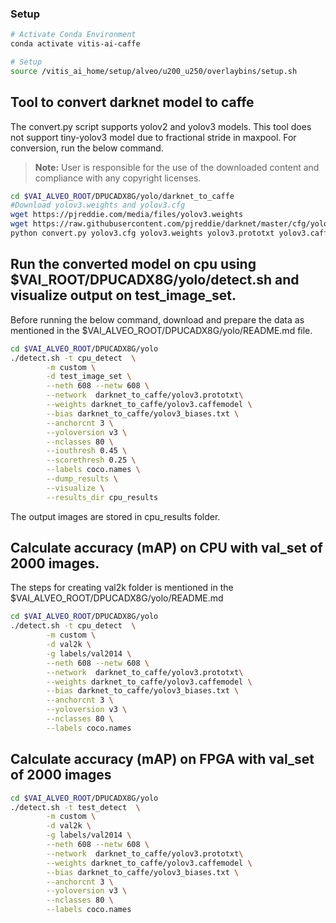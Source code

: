 ### Setup
```sh
# Activate Conda Environment
conda activate vitis-ai-caffe
```
```sh
# Setup
source /vitis_ai_home/setup/alveo/u200_u250/overlaybins/setup.sh
```

## Tool to convert darknet model to caffe
The convert.py script supports yolov2 and yolov3 models. This tool does not support tiny-yolov3 model due to fractional stride in maxpool. For conversion, run the below command.

> **Note:** User is responsible for the use of the downloaded content and compliance with any copyright licenses.

```sh
cd $VAI_ALVEO_ROOT/DPUCADX8G/yolo/darknet_to_caffe
#Download yolov3.weights and yolov3.cfg
wget https://pjreddie.com/media/files/yolov3.weights
wget https://raw.githubusercontent.com/pjreddie/darknet/master/cfg/yolov3.cfg
python convert.py yolov3.cfg yolov3.weights yolov3.prototxt yolov3.caffemodel
```

## Run the converted model on cpu using $VAI_ROOT/DPUCADX8G/yolo/detect.sh and visualize output on test_image_set.

Before running the below command, download and prepare the data as mentioned in the $VAI_ALVEO_ROOT/DPUCADX8G/yolo/README.md file.

```sh
cd $VAI_ALVEO_ROOT/DPUCADX8G/yolo
./detect.sh -t cpu_detect  \
        -m custom \
        -d test_image_set \
        --neth 608 --netw 608 \
        --network  darknet_to_caffe/yolov3.prototxt\
        --weights darknet_to_caffe/yolov3.caffemodel \
        --bias darknet_to_caffe/yolov3_biases.txt \
        --anchorcnt 3 \
        --yoloversion v3 \
        --nclasses 80 \
        --iouthresh 0.45 \
        --scorethresh 0.25 \
        --labels coco.names \
        --dump_results \
        --visualize \
        --results_dir cpu_results
```
The output images are stored in cpu_results folder.

## Calculate accuracy (mAP) on CPU with val_set of 2000 images.

The steps for creating val2k folder is mentioned in the $VAI_ALVEO_ROOT/DPUCADX8G/yolo/README.md
```sh
cd $VAI_ALVEO_ROOT/DPUCADX8G/yolo
./detect.sh -t cpu_detect  \
        -m custom \
        -d val2k \
        -g labels/val2014 \
        --neth 608 --netw 608 \
        --network  darknet_to_caffe/yolov3.prototxt\
        --weights darknet_to_caffe/yolov3.caffemodel \
        --bias darknet_to_caffe/yolov3_biases.txt \
        --anchorcnt 3 \
        --yoloversion v3 \
        --nclasses 80 \
        --labels coco.names
```
## Calculate accuracy (mAP) on FPGA with val_set of 2000 images

```sh
cd $VAI_ALVEO_ROOT/DPUCADX8G/yolo
./detect.sh -t test_detect  \
        -m custom \
        -d val2k \
        -g labels/val2014 \
        --neth 608 --netw 608 \
        --network  darknet_to_caffe/yolov3.prototxt\
        --weights darknet_to_caffe/yolov3.caffemodel \
        --bias darknet_to_caffe/yolov3_biases.txt \
        --anchorcnt 3 \
        --yoloversion v3 \
        --nclasses 80 \
        --labels coco.names
```

